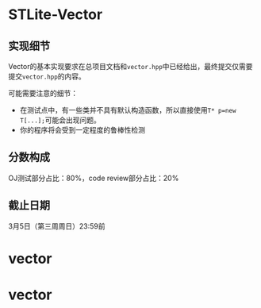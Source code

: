 # STLite-Vector

## 实现细节

Vector的基本实现要求在总项目文档和`vector.hpp`中已经给出，最终提交仅需要提交`vector.hpp`的内容。

可能需要注意的细节：

- 在测试点中，有一些类并不具有默认构造函数，所以直接使用`T* p=new T[...];`可能会出现问题。
- 你的程序将会受到一定程度的鲁棒性检测

## 分数构成

OJ测试部分占比：80%，code review部分占比：20%

## 截止日期

3月5日（第三周周日）23:59前

# vector
# vector
